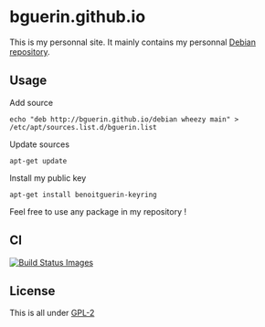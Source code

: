 bguerin.github.io
============================

This is my personnal site. It mainly contains my personnal [Debian](https://www.debian.net/) [repository](http://bguerin.github.io/debian/).

## Usage

Add source
```
echo "deb http://bguerin.github.io/debian wheezy main" > /etc/apt/sources.list.d/bguerin.list
```

Update sources
```
apt-get update
```

Install my public key
```
apt-get install benoitguerin-keyring
```

Feel free to use any package in my repository !

## CI
[![Build Status Images](https://travis-ci.org/bguerin/bguerin.github.io.svg)](https://travis-ci.org/bguerin/bguerin.github.io)

## License

This is all under [GPL-2](http://www.gnu.org/licenses/gpl-2.0.html)
